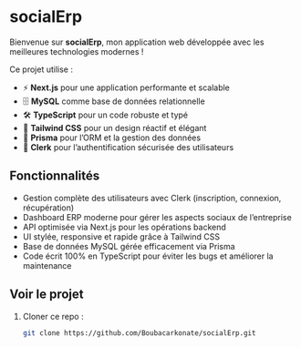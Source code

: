 # socialErp

Bienvenue sur **socialErp**, mon application web développée avec les meilleures technologies modernes !

Ce projet utilise :
- ⚡ **Next.js** pour une application performante et scalable
- 🗄️ **MySQL** comme base de données relationnelle
- 🛠️ **TypeScript** pour un code robuste et typé
- 🎨 **Tailwind CSS** pour un design réactif et élégant
- 🔗 **Prisma** pour l’ORM et la gestion des données
- 🔐 **Clerk** pour l’authentification sécurisée des utilisateurs

## Fonctionnalités

- Gestion complète des utilisateurs avec Clerk (inscription, connexion, récupération)
- Dashboard ERP moderne pour gérer les aspects sociaux de l’entreprise
- API optimisée via Next.js pour les opérations backend
- UI stylée, responsive et rapide grâce à Tailwind CSS
- Base de données MySQL gérée efficacement via Prisma
- Code écrit 100% en TypeScript pour éviter les bugs et améliorer la maintenance

## Voir le projet

1. Cloner ce repo :
   ```bash
   git clone https://github.com/Boubacarkonate/socialErp.git
